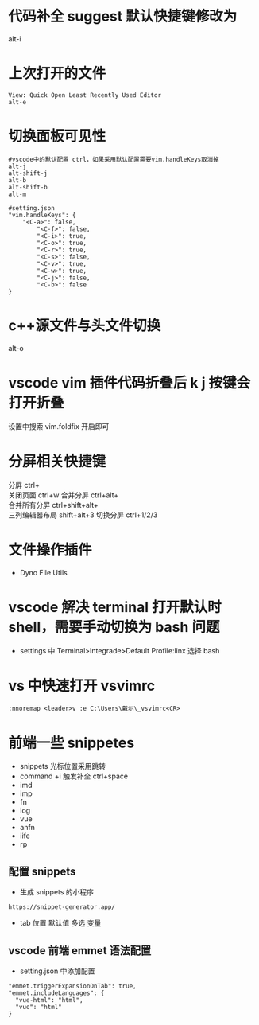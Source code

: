 # 代码补全 suggest 默认快捷键修改为

alt-i

# 上次打开的文件

```
View: Quick Open Least Recently Used Editor
alt-e
```

# 切换面板可见性

```
#vscode中的默认配置 ctrl，如果采用默认配置需要vim.handleKeys取消掉
alt-j
alt-shift-j
alt-b
alt-shift-b
alt-m
```

```
#setting.json
"vim.handleKeys": {
    "<C-a>": false,
        "<C-f>": false,
        "<C-i>": true,
        "<C-o>": true,
        "<C-r>": true,
        "<C-s>": false,
        "<C-v>": true,
        "<C-w>": true,
        "<C-j>": false,
        "<C-b>": false
}
```

# c++源文件与头文件切换

alt-o

# vscode vim 插件代码折叠后 k j 按键会打开折叠

设置中搜索 vim.foldfix 开启即可

# 分屏相关快捷键

分屏 ctrl+\
关闭页面 ctrl+w 合并分屏 ctrl+alt+\
合并所有分屏 ctrl+shift+alt+\
三列编辑器布局 shift+alt+3 切换分屏 ctrl+1/2/3

# 文件操作插件

- Dyno File Utils

# vscode 解决 terminal 打开默认时 shell，需要手动切换为 bash 问题

- settings 中 Terminal\>Integrade\>Default Profile:linx 选择 bash

# vs 中快速打开 vsvimrc

```
:nnoremap <leader>v :e C:\Users\戴尔\_vsvimrc<CR>
```

# 前端一些 snippetes

- snippets 光标位置采用<tab>跳转
- command +i 触发补全 ctrl+space
- imd
- imp
- fn
- log
- vue
- anfn
- iife
- rp

## 配置 snippets

- 生成 snippets 的小程序

```
https://snippet-generator.app/
```

- tab 位置 默认值 多选 变量

## vscode 前端 emmet 语法配置

- setting.json 中添加配置

```
"emmet.triggerExpansionOnTab": true,
"emmet.includeLanguages": {
  "vue-html": "html",
  "vue": "html"
}
```
